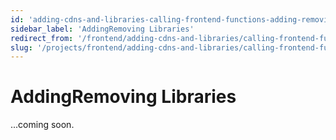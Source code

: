```yaml
---
id: 'adding-cdns-and-libraries-calling-frontend-functions-adding-removing-libraries'
sidebar_label: 'AddingRemoving Libraries'
redirect_from: '/frontend/adding-cdns-and-libraries/calling-frontend-functions/addingremoving-libraries'
slug: '/projects/frontend/adding-cdns-and-libraries/calling-frontend-functions/addingremoving-libraries'
---
```


# AddingRemoving Libraries

...coming soon.
